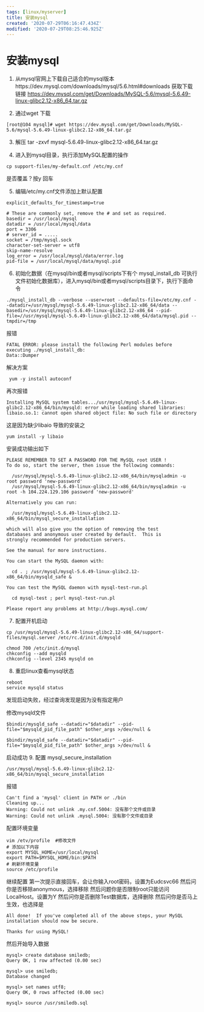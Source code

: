 ```yaml
---
tags: [linux/myserver]
title: 安装mysql
created: '2020-07-29T06:16:47.434Z'
modified: '2020-07-29T08:25:46.925Z'
---
```


# 安装mysql

1. 从mysql官网上下载自己适合的mysql版本https://dev.mysql.com/downloads/mysql/5.6.html#downloads
获取下载链接
https://dev.mysql.com/get/Downloads/MySQL-5.6/mysql-5.6.49-linux-glibc2.12-x86_64.tar.gz

2. 通过wget 下载
```
[root@104 mysql]# wget https://dev.mysql.com/get/Downloads/MySQL-5.6/mysql-5.6.49-linux-glibc2.12-x86_64.tar.gz
```

3. 解压
tar -zxvf mysql-5.6.49-linux-glibc2.12-x86_64.tar.gz

4. 进入到mysql目录，执行添加MySQL配置的操作
```
cp support-files/my-default.cnf /etc/my.cnf
```
是否覆盖？按y 回车

5. 编辑/etc/my.cnf文件添加上默认配置
```
explicit_defaults_for_timestamp=true

# These are commonly set, remove the # and set as required.
basedir = /usr/local/mysql
datadir = /usr/local/mysql/data
port = 3306
# server_id = .....
socket = /tmp/mysql.sock
character-set-server = utf8
skip-name-resolve
log_error = /usr/local/mysql/data/error.log
pid-file = /usr/local/mysql/data/mysql.pid
```

6. 初始化数据（在mysql/bin或者mysql/scripts下有个 mysql_install_db 可执行文件初始化数据库），进入mysql/bin或者mysql/scripts目录下，执行下面命令
```
./mysql_install_db --verbose --user=root --defaults-file=/etc/my.cnf --datadir=/usr/mysql/mysql-5.6.49-linux-glibc2.12-x86_64/data --basedir=/usr/mysql/mysql-5.6.49-linux-glibc2.12-x86_64 --pid-file=//usr/mysql/mysql-5.6.49-linux-glibc2.12-x86_64/data/mysql.pid --tmpdir=/tmp
```
报错
```
FATAL ERROR: please install the following Perl modules before executing ./mysql_install_db:
Data::Dumper
```
解决方案
```
 yum -y install autoconf
```
再次报错
```
Installing MySQL system tables.../usr/mysql/mysql-5.6.49-linux-glibc2.12-x86_64/bin/mysqld: error while loading shared libraries: libaio.so.1: cannot open shared object file: No such file or directory
```
这是因为缺少libaio  导致的安装之
```
yum install -y libaio
```
安装成功输出如下
```
PLEASE REMEMBER TO SET A PASSWORD FOR THE MySQL root USER !
To do so, start the server, then issue the following commands:

  /usr/mysql/mysql-5.6.49-linux-glibc2.12-x86_64/bin/mysqladmin -u root password 'new-password'
  /usr/mysql/mysql-5.6.49-linux-glibc2.12-x86_64/bin/mysqladmin -u root -h 104.224.129.106 password 'new-password'

Alternatively you can run:

  /usr/mysql/mysql-5.6.49-linux-glibc2.12-x86_64/bin/mysql_secure_installation

which will also give you the option of removing the test
databases and anonymous user created by default.  This is
strongly recommended for production servers.

See the manual for more instructions.

You can start the MySQL daemon with:

  cd . ; /usr/mysql/mysql-5.6.49-linux-glibc2.12-x86_64/bin/mysqld_safe &

You can test the MySQL daemon with mysql-test-run.pl

  cd mysql-test ; perl mysql-test-run.pl

Please report any problems at http://bugs.mysql.com/

```

7. 配置开机启动
```
cp /usr/mysql/mysql-5.6.49-linux-glibc2.12-x86_64/support-files/mysql.server /etc/rc.d/init.d/mysqld

chmod 700 /etc/init.d/mysql
chkconfig --add mysqld
chkconfig --level 2345 mysqld on
```

8. 重启linux查看mysql状态
```
reboot
service mysqld status
```
发现启动失败，经过查询发现是因为没有指定用户

修改mysqld文件
```
$bindir/mysqld_safe --datadir="$datadir" --pid-file="$mysqld_pid_file_path" $other_args >/dev/null &

$bindir/mysqld_safe --datadir="$datadir" --pid-file="$mysqld_pid_file_path" $other_args >/dev/null &

```
启动成功
9. 配置 mysql_secure_installation
```
/usr/mysql/mysql-5.6.49-linux-glibc2.12-x86_64/bin/mysql_secure_installation
```
报错
```
Can't find a 'mysql' client in PATH or ./bin
Cleaning up...
Warning: Could not unlink .my.cnf.5004: 没有那个文件或目录
Warning: Could not unlink .mysql.5004: 没有那个文件或目录

```
配置环境变量
```
vim /etv/profile  #修改文件
# 添加以下内容
export MYSQL_HOME=/usr/local/mysql
export PATH=$MYSQL_HOME/bin:$PATH
# 刷新环境变量
source /etc/profile 
```
继续配置
第一次提示直接回车，会让你输入root密码，设置为Eudcsvc66
然后问你是否移除anonymous，选择移除
然后问题你是否限制root只能访问LocalHost。设置为Y
然后问你是否删除Test数据库，选择删除
然后问你是否马上生效，也选择是
```
All done!  If you've completed all of the above steps, your MySQL
installation should now be secure.

Thanks for using MySQL!

```

然后开始导入数据
```
mysql> create database smiledb;
Query OK, 1 row affected (0.00 sec)

mysql> use smiledb;
Database changed

mysql> set names utf8;
Query OK, 0 rows affected (0.00 sec)

mysql> source /usr/smiledb.sql
```    


